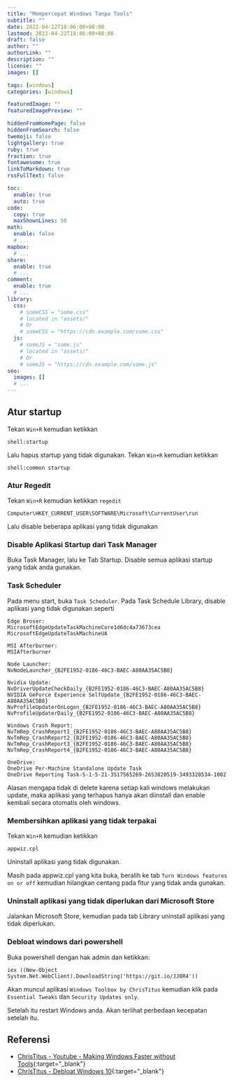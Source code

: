 ```yaml
---
title: "Mempercepat Windows Tanpa Tools"
subtitle: ""
date: 2022-04-22T18:06:00+08:00
lastmod: 2022-04-22T18:06:00+08:00
draft: false 
author: ""
authorLink: ""
description: ""
license: ""
images: []

tags: [windows]
categories: [windows]

featuredImage: ""
featuredImagePreview: ""

hiddenFromHomePage: false
hiddenFromSearch: false
twemoji: false
lightgallery: true
ruby: true
fraction: true
fontawesome: true
linkToMarkdown: true
rssFullText: false

toc:
  enable: true
  auto: true
code:
  copy: true
  maxShownLines: 50
math:
  enable: false
  # ...
mapbox:
  # ...
share:
  enable: true
  # ...
comment:
  enable: true
  # ...
library:
  css:
    # someCSS = "some.css"
    # located in "assets/"
    # Or
    # someCSS = "https://cdn.example.com/some.css"
  js:
    # someJS = "some.js"
    # located in "assets/"
    # Or
    # someJS = "https://cdn.example.com/some.js"
seo:
  images: []
  # ...
---
```


## Atur startup
Tekan `Win+R` kemudian ketikkan
```
shell:startup
```
Lalu hapus startup yang tidak digunakan.
Tekan `Win+R` kemudian ketikkan
```
shell:common startup
```

### Atur Regedit
Tekan `Win+R` kemudian ketikkan `regedit`
```
Computer\HKEY_CURRENT_USER\SOFTWARE\Microsoft\CurrentUser\run
```
Lalu disable beberapa aplikasi yang tidak digunakan

### Disable Aplikasi Startup dari Task Manager
Buka Task Manager, lalu ke Tab Startup. Disable semua aplikasi startup yang tidak anda gunakan.

### Task Scheduler
Pada menu start, buka `Task Scheduler`. Pada Task Schedule Library, disable aplikasi yang tidak digunakan seperti 
```
Edge Broser:
MicrosoftEdgeUpdateTaskMachineCore1d6dc4a73673cea
MicrosoftEdgeUpdateTaskMachineUA

MSI Afterburner:
MSIAfterburner

Node Launcher:
NvNodeLauncher_{B2FE1952-0186-46C3-BAEC-A80AA35AC5B8}

Nvidia Update:
NvDriverUpdateCheckDaily_{B2FE1952-0186-46C3-BAEC-A80AA35AC5B8}
NVIDIA GeForce Experience SelfUpdate_{B2FE1952-0186-46C3-BAEC-A80AA35AC5B8}
NvProfileUpdaterOnLogon_{B2FE1952-0186-46C3-BAEC-A80AA35AC5B8}
NvProfileUpdaterDaily_{B2FE1952-0186-46C3-BAEC-A80AA35AC5B8}

Windows Crash Report:
NvTmRep_CrashReport1_{B2FE1952-0186-46C3-BAEC-A80AA35AC5B8}
NvTmRep_CrashReport2_{B2FE1952-0186-46C3-BAEC-A80AA35AC5B8}
NvTmRep_CrashReport3_{B2FE1952-0186-46C3-BAEC-A80AA35AC5B8}
NvTmRep_CrashReport4_{B2FE1952-0186-46C3-BAEC-A80AA35AC5B8}

OneDrive:
OneDrive Per-Machine Standalone Update Task
OneDrive Reporting Task-S-1-5-21-3517565269-2653820519-3493328534-1002
``` 
Alasan mengapa tidak di delete karena setiap kali windows melakukan update, maka aplikasi yang terhapus hanya akan diinstall dan enable kembali secara otomatis oleh windows.

### Membersihkan aplikasi yang tidak terpakai
Tekan `Win+R` kemudian ketikkan
```
appwiz.cpl
```
Uninstall aplikasi yang tidak digunakan.

Masih pada appwiz.cpl yang kita buka, beralih ke tab `Turn Windows features on or off` kemudian hilangkan centang pada fitur yang tidak anda gunakan.

### Uninstall aplikasi yang tidak diperlukan dari Microsoft Store
Jalankan Microsoft Store, kemudian pada tab Library uninstall aplikasi yang tidak diperlukan.

### Debloat windows dari powershell

Buka powershell dengan hak admin dan ketikkan:
```
iex ((New-Object System.Net.WebClient).DownloadString('https://git.io/JJ8R4'))
```
Akan muncul aplikasi `Windows Toolbox by ChrisTitus` kemudian klik pada `Essential Tweaks` dan `Security Updates only`.

Setelah itu restart Windows anda. Akan terlihat perbedaan kecepatan setelah itu.

## Referensi
- [ChrisTitus - Youtube - Making Windows Faster without Tools](https://www.youtube.com/watch?v=GOz_foQcPcY){:target="_blank"}
- [ChrisTitus - Debloat Windows 10](https://christitus.com/debloat-windows-10-2020/){:target="_blank"}
